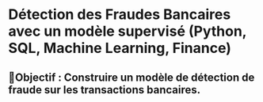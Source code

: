 # Détection des Fraudes Bancaires avec un modèle supervisé (Python, SQL, Machine Learning, Finance)

## 📌Objectif : Construire un modèle de détection de fraude sur les transactions bancaires.
